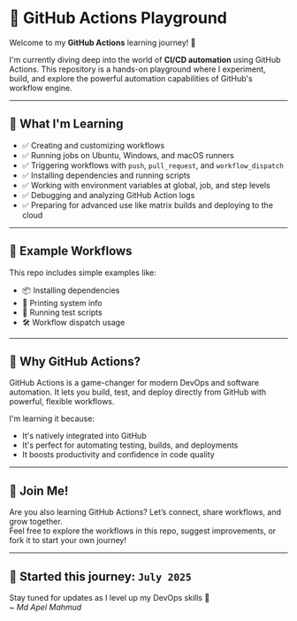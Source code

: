 # 🚀 GitHub Actions Playground

Welcome to my **GitHub Actions** learning journey! 🎉

I'm currently diving deep into the world of **CI/CD automation** using GitHub Actions. This repository is a hands-on playground where I experiment, build, and explore the powerful automation capabilities of GitHub's workflow engine.

---

## 🧠 What I'm Learning

- ✅ Creating and customizing workflows
- ✅ Running jobs on Ubuntu, Windows, and macOS runners
- ✅ Triggering workflows with `push`, `pull_request`, and `workflow_dispatch`
- ✅ Installing dependencies and running scripts
- ✅ Working with environment variables at global, job, and step levels
- ✅ Debugging and analyzing GitHub Action logs
- ✅ Preparing for advanced use like matrix builds and deploying to the cloud

---

## 📂 Example Workflows

This repo includes simple examples like:

- 📦 Installing dependencies
- 🔧 Printing system info
- 🧪 Running test scripts
- 🛠️ Workflow dispatch usage

---

## 🌟 Why GitHub Actions?

GitHub Actions is a game-changer for modern DevOps and software automation. It lets you build, test, and deploy directly from GitHub with powerful, flexible workflows.

I'm learning it because:

- It's natively integrated into GitHub
- It's perfect for automating testing, builds, and deployments
- It boosts productivity and confidence in code quality

---

## 🙌 Join Me!

Are you also learning GitHub Actions? Let’s connect, share workflows, and grow together.  
Feel free to explore the workflows in this repo, suggest improvements, or fork it to start your own journey!

---

## 📅 Started this journey: `July 2025`

Stay tuned for updates as I level up my DevOps skills 🚀  
~ *Md Apel Mahmud*
